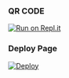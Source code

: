 ### QR CODE
[![Run on Repl.it](https://repl.it/badge/github/quiec/whatsasena)](https://replit.com/@CTONLINE/Xtroid-New?v=1)

### Deploy Page
[![Deploy](https://www.herokucdn.com/deploy/button.svg)](https://heroku.com/deploy?template=https://github.com/thinura2003/ALPHA-V4)
</div>
